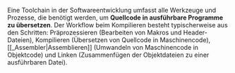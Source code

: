 Eine Toolchain in der Softwareentwicklung umfasst alle Werkzeuge und Prozesse, die benötigt werden, um **Quellcode in ausführbare Programme zu übersetzen**. Der Workflow beim Kompilieren besteht typischerweise aus den Schritten: Präprozessieren (Bearbeiten von Makros und Header-Dateien), Kompilieren (Übersetzen von Quellcode in Maschinencode), [[_Assembler|Assemblieren]] (Umwandeln von Maschinencode in Objektcode) und Linken (Zusammenfügen der Objektdateien zu einer ausführbaren Datei).